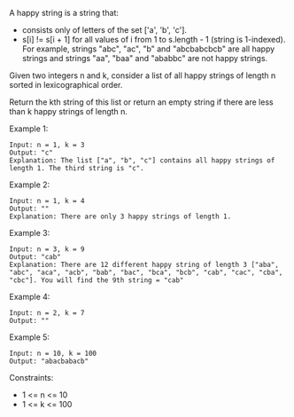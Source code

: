 A happy string is a string that:

- consists only of letters of the set ['a', 'b', 'c'].
- s[i] != s[i + 1] for all values of i from 1 to s.length - 1 (string is 1-indexed).
For example, strings "abc", "ac", "b" and "abcbabcbcb" are all happy strings and strings "aa", "baa" and "ababbc" are not happy strings.

Given two integers n and k, consider a list of all happy strings of length n sorted in lexicographical order.

Return the kth string of this list or return an empty string if there are less than k happy strings of length n.

 

Example 1:
```
Input: n = 1, k = 3
Output: "c"
Explanation: The list ["a", "b", "c"] contains all happy strings of length 1. The third string is "c".
```
Example 2:
```
Input: n = 1, k = 4
Output: ""
Explanation: There are only 3 happy strings of length 1.
```
Example 3:
```
Input: n = 3, k = 9
Output: "cab"
Explanation: There are 12 different happy string of length 3 ["aba", "abc", "aca", "acb", "bab", "bac", "bca", "bcb", "cab", "cac", "cba", "cbc"]. You will find the 9th string = "cab"
```
Example 4:
```
Input: n = 2, k = 7
Output: ""
```
Example 5:
```
Input: n = 10, k = 100
Output: "abacbabacb"
```

Constraints:

- 1 <= n <= 10
- 1 <= k <= 100